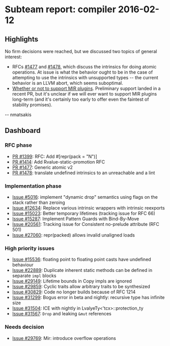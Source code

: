 # Subteam report: compiler 2016-02-12

## Highlights

No firm decisions were reached, but we discussed two topics of
general interest:

- RFCs [#1477] and [#1478], which discuss the intrinsics for doing
  atomic operations. At issue is what the behavior ought to be in the
  case of attempting to use the intrinsics with unsupported types --
  the current behavior is an LLVM abort, which seems suboptimal.
- [Whether or not to support MIR plugins][MIR]. Preliminary support
  landed in a recent PR, but it's unclear if we will ever want to
  support MIR plugins long-term (and it's certainly too early to offer
  even the faintest of stability promises).

-- nmatsakis

[#1477]: https://github.com/rust-lang/rfcs/pull/1477
[#1478]: https://github.com/rust-lang/rfcs/pull/1478
[MIR]: https://internals.rust-lang.org/t/mir-compiler-plugins-for-custom-mir-passes/3166

## Dashboard

### RFC phase

- [PR #1399](https://github.com/rust-lang/rfcs/pull/1399):
  RFC: Add #[repr(pack = "N")]
- [PR #1414](https://github.com/rust-lang/rfcs/pull/1414):
  Add Rvalue-static-promotion RFC
- [PR #1477](https://github.com/rust-lang/rfcs/pull/1477):
  Generic atomic v2
- [PR #1478](https://github.com/rust-lang/rfcs/pull/1478):
  translate undefined intrinsics to an unreachable and a lint

### Implementation phase

- [Issue #5016](https://github.com/rust-lang/rust/issues/5016):
  implement "dynamic drop" semantics using flags on the stack rather than zeroing
- [Issue #12634](https://github.com/rust-lang/rust/issues/12634):
  Replace various intrinsic wrappers with intrinsic reexports
- [Issue #15023](https://github.com/rust-lang/rust/issues/15023):
  Better temporary lifetimes (tracking issue for RFC 66)
- [Issue #15287](https://github.com/rust-lang/rust/issues/15287):
  Implement Pattern Guards with Bind-By-Move
- [Issue #20561](https://github.com/rust-lang/rust/issues/20561):
  Tracking issue for Consistent no-prelude attribute (RFC 501)
- [Issue #27060](https://github.com/rust-lang/rust/issues/27060):
  repr(packed) allows invalid unaligned loads

### High priority issues

- [Issue #15536](https://github.com/rust-lang/rust/issues/15536):
  floating point to floating point casts have undefined behaviour
- [Issue #22889](https://github.com/rust-lang/rust/issues/22889):
  Duplicate inherent static methods can be defined in separate `impl` blocks
- [Issue #29149](https://github.com/rust-lang/rust/issues/29149):
  Lifetime bounds in Copy impls are ignored
- [Issue #29859](https://github.com/rust-lang/rust/issues/29859):
  Cyclic traits allow arbitrary traits to be synthesized
- [Issue #30829](https://github.com/rust-lang/rust/issues/30829):
  Code no longer builds because of RFC 1214
- [Issue #31299](https://github.com/rust-lang/rust/issues/31299):
  Bogus error in beta and nightly: recursive type has infinite size
- [Issue #31504](https://github.com/rust-lang/rust/issues/31504):
  ICE with nightly in LvalyeTy<'tcx>::protection_ty
- [Issue #31567](https://github.com/rust-lang/rust/issues/31567):
  `Drop` and leaking `&mut` references

### Needs decision

- [Issue #29769](https://github.com/rust-lang/rust/issues/29769):
  Mir: introduce overflow operations
